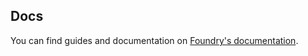 ## Docs

You can find guides and documentation on [Foundry's documentation](https://docs.usefoundry.io/tools/api/WeatherApi).
